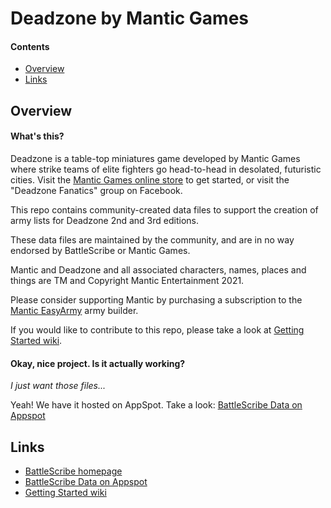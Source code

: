 Deadzone by Mantic Games
========

#### Contents ####

* [Overview][]
* [Links][]

## Overview ##
[Overview]: #overview

#### What's this? ####

Deadzone is a table-top miniatures game developed by Mantic Games where strike teams of elite fighters go head-to-head in desolated, futuristic cities. Visit the [Mantic Games online store][] to get started, or visit the "Deadzone Fanatics" group on Facebook.

This repo contains community-created data files to support the creation of army lists for Deadzone 2nd and 3rd editions.

These data files are maintained by the community, and are in no way endorsed by BattleScribe or Mantic Games.

Mantic and Deadzone and all associated characters, names, places and things are TM and Copyright Mantic Entertainment 2021.

Please consider supporting Mantic by purchasing a subscription to the [Mantic EasyArmy][] army builder.

If you would like to contribute to this repo, please take a look at [Getting Started wiki][].

#### Okay, nice project. Is it actually working? ####
_I just want those files..._

Yeah! We have it hosted on AppSpot. Take a look: [BattleScribe Data on Appspot][]


## Links ##
[Links]: #links

* [BattleScribe homepage][]
* [BattleScribe Data on Appspot][]
* [Getting Started wiki][]


[BattleScribe homepage]: http://www.battlescribe.net/
[BattleScribe Data on Appspot]: http://battlescribedata.appspot.com/#/repos
[Getting Started wiki]: https://github.com/BSData/catalogue-development/wiki/Getting-Started#contributing
[Mantic Games online store]: https://www.manticgames.com/games/deadzone/
[Mantic EasyArmy]: https://mantic.easyarmy.com/
